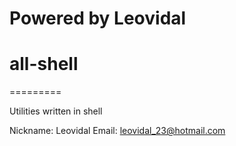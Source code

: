 # Powered by Leovidal
# all-shell
=========

Utilities written in shell

Nickname: Leovidal
Email: leovidal_23@hotmail.com

